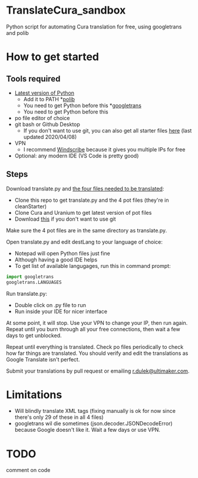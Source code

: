 # TranslateCura_sandbox
Python script for automating Cura translation for free, using googletrans and polib

# How to get started

## Tools required
* [Latest version of Python](https://www.python.org/downloads/)
  * Add it to PATH
*[polib](https://pypi.org/project/polib/)
  * You need to get Python before this
*[googletrans](https://pypi.org/project/googletrans/)
  * You need to get Python before this
* po file editor of choice
* git bash or Github Desktop
  * If you don't want to use git, you can also get all starter files [here](http://s000.tinyupload.com/index.php?file_id=46164836594148367166) (last updated 2020/04/08)
* VPN
  * I recommend [Windscribe](https://windscribe.com) because it gives you multiple IPs for free
* Optional: any modern IDE (VS Code is pretty good)

## Steps
Download translate.py and [the four files needed to be translated](https://github.com/Ultimaker/Cura/wiki/Translating-Cura):
* Clone this repo to get translate.py and the 4 pot files (they're in cleanStarter)
* Clone Cura and Uranium to get latest version of pot files
* Download [this](http://s000.tinyupload.com/index.php?file_id=46164836594148367166) if you don't want to use git

Make sure the 4 pot files are in the same directory as translate.py.

Open translate.py and edit destLang to your language of choice:
* Notepad will open Python files just fine
* Although having a good IDE helps 
* To get list of available langugages, run this in command prompt:
``` python
import googletrans
googletrans.LANGUAGES
```

Run translate.py:
* Double click on .py file to run
* Run inside your IDE for nicer interface

At some point, it will stop. Use your VPN to change your IP, then run again. Repeat until you burn through all your free connections, then wait a few days to get unblocked. 

Repeat until everything is translated. Check po files periodically to check how far things are translated. You should verify and edit the translations as Google Translate isn't perfect.

Submit your translations by pull request or emailing r.dulek@ultimaker.com. 

# Limitations
* Will blindly translate XML tags (fixing manually is ok for now since there's only 29 of these in all 4 files)
* googletrans wil die sometimes (json.decoder.JSONDecodeError) because Google doesn't like it. Wait a few days or use VPN.

# TODO
comment on code